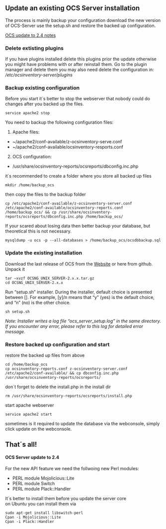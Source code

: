 ## Update an existing OCS Server installation
The process is mainly backup your configuration download the new version of OCS-Server use the setup.sh and restore the backed up configuration.

[OCS update to 2.4 notes](https://github.com/scifire91/Wiki/blob/update-how/english/02.Basic-documentation/update-OCS-Server.md#ocs-server-update-to-24)

### Delete extisting plugins
If you have plugins installed delete this plugins prior the update otherwise you might have problems with or after reinstall them.
Go to the plugin manager and delete them you may also need delete the configuration in:    
_/etc/ocsinventory-server/plugins_

### Backup existing configuration
Before you start it´s better to stop the webserver that nobody could do changes after you backed up the files.

```
service apache2 stop
```
You need to backup the following configuration files:
1. Apache files:    
* ~/apache2/conf-available/z-ocsinventory-serve.conf
*  ~/apache2/conf-available/ocsinventory-resports.conf
2. OCS configuration:
* /usr/share/ocsinventory-reports/ocsreports/dbconfig.inc.php

it´s recommended to create a folder where you store all backed up files
```
mkdir /home/backup_ocs
```
then copy the files to the backup folder
```
cp /etc/apache2/conf-available/z-ocsinventory-server.conf /etc/apache2/conf-available/ocsinventory-reports.conf /home/backup_ocs/ && cp /usr/share/ocsinventory-reports/ocsreports/dbconfig.inc.php /home/backup_ocs/
```
If your scared about losing data then better backup your database, but theoretical this is not necessary.
```
mysqldump -u ocs -p --all-databases > /home/backup_ocs/ocsdbbackup.sql
```

### Update the existing installation
Download the last release of OCS from the [Website](https://www.ocsinventory-ng.org/en/download-en/) or here from github.    
Unpack it
```
tar –xvzf OCSNG_UNIX_SERVER-2.x.x.tar.gz
cd OCSNG_UNIX_SERVER-2.x.x
```
Run “setup.sh” installer. During the installer, default choice is presented between []. For example, [y]/n means that “y” (yes) is the default choice, and “n” (no) is the other choice.
```
sh setup.sh
```
*Note: Installer writes a log file “ocs_server_setup.log” in the same directory. If you encounter any error, please refer to this log for detailed error message.*


### Restore backed up configuration and start
restore the backed up files from above 
```
cd /home/backup_ocs
cp ocsinventory-reports.conf z-ocsinventory-server.conf /etc/apache2/conf-available/ && cp dbconfig.inc.php /usr/share/ocsinventory-reports/ocsreports/
```
don´t forget to delete the install.php in the install dir
```
rm /usr/share/ocsinventory-reports/ocsreports/install.php
```
start apache webserver
```
service apache2 start
```

sometimes is it required to update the database via the webconsole, simply click update on the webconsole.


## That´s all!


#### OCS Server update to 2.4

For the new API feature we need the follwoing new Perl modules:
* PERL module Mojolicious::Lite 
* PERL module Switch 
* PERL module Plack::Handler

It´s better to install them before you update the server core     
on Ubuntu you can install them via
```
sudo apt-get install libswitch-perl
Cpan -i Mojolicious::Lite
Cpan -i Plack::Handler
```

